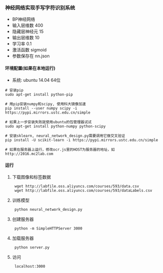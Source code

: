 ### 神经网络实现手写字符识别系统

 - BP神经网络
 - 输入层维数 400
 - 隐藏层神经元 15
 - 输出层维数 10
 - 学习率 0.1
 - 激活函数 sigmoid
 - 参数保存在 nn.json

#### 环境配置(如果在本地运行)
 - 系统: ubuntu 14.04 64位

```
# 安装pip
sudo apt-get install python-pip

# 用pip安装numpy和scipy, 使用科大镜像加速
pip install --user numpy scipy -i https://pypi.mirrors.ustc.edu.cn/simple

# 如果上一步安装失败就使用ubuntu的包管理器试试
sudo apt-get install python-numpy python-scipy

# 安装sklearn, neural_network_design.py需要调用它做交叉验证
pip install -U scikit-learn -i https://pypi.mirrors.ustc.edu.cn/simple

# 如果在服务器上运行，修改ocr.js里的HOST为服务器的地址，如http://2016.mc2lab.com

```


#### 运行

1. 下载图像和标签数据


        wget http://labfile.oss.aliyuncs.com/courses/593/data.csv
        wget http://labfile.oss.aliyuncs.com/courses/593/dataLabels.csv


2. 训练模型

        python neural_network_design.py

3. 创建服务器

        python -m SimpleHTTPServer 3000

4. 加载服务器

        python server.py

5. 访问

        localhost:3000
